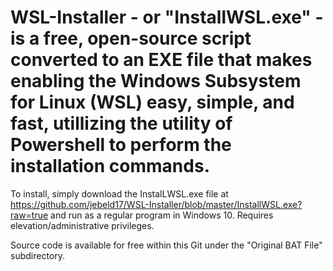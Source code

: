 # WSL-Installer - or "InstallWSL.exe" -  is a free, open-source script converted to an EXE file that makes enabling the Windows Subsystem for Linux (WSL) easy, simple, and fast, utillizing the utility of Powershell to perform the installation commands.

To install, simply download the InstalLWSL.exe file at https://github.com/jebeld17/WSL-Installer/blob/master/InstallWSL.exe?raw=true and run as a regular program in Windows 10. Requires elevation/administrative privileges.

Source code is available for free within this Git under the "Original BAT File" subdirectory.